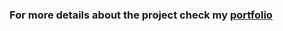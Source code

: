 ### For more details about the project check my [portfolio](https://abderrahmanyouabd.000webhostapp.com/Portfolio/projectview4.html)

